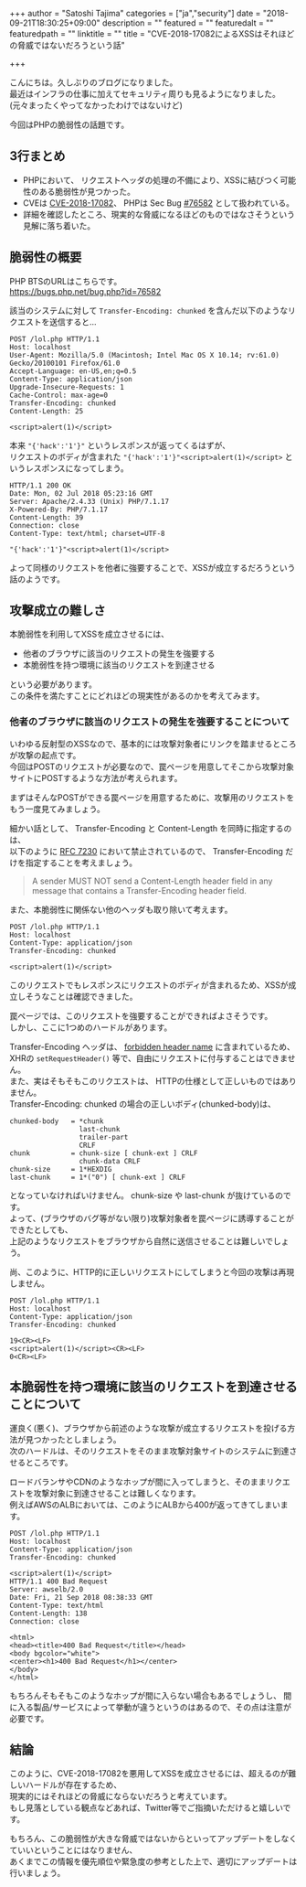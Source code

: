 +++
author = "Satoshi Tajima"
categories = ["ja","security"]
date = "2018-09-21T18:30:25+09:00"
description = ""
featured = ""
featuredalt = ""
featuredpath = ""
linktitle = ""
title = "CVE-2018-17082によるXSSはそれほどの脅威ではないだろうという話"

+++

こんにちは。久しぶりのブログになりました。  
最近はインフラの仕事に加えてセキュリティ周りも見るようになりました。  
(元々まったくやってなかったわけではないけど)  
  
今回はPHPの脆弱性の話題です。  

## 3行まとめ

* PHPにおいて、 リクエストヘッダの処理の不備により、XSSに結びつく可能性のある脆弱性が見つかった。
* CVEは [CVE-2018-17082](http://cve.mitre.org/cgi-bin/cvename.cgi?name=CVE-2018-17082)、 PHPは Sec Bug [#76582](https://bugs.php.net/bug.php?id=76582) として扱われている。
* 詳細を確認したところ、現実的な脅威になるほどのものではなさそうという見解に落ち着いた。
  
## 脆弱性の概要

PHP BTSのURLはこちらです。  
https://bugs.php.net/bug.php?id=76582

該当のシステムに対して `Transfer-Encoding: chunked` を含んだ以下のようなリクエストを送信すると...

```
POST /lol.php HTTP/1.1  
Host: localhost  
User-Agent: Mozilla/5.0 (Macintosh; Intel Mac OS X 10.14; rv:61.0) Gecko/20100101 Firefox/61.0  
Accept-Language: en-US,en;q=0.5  
Content-Type: application/json  
Upgrade-Insecure-Requests: 1  
Cache-Control: max-age=0  
Transfer-Encoding: chunked  
Content-Length: 25  
 
<script>alert(1)</script>  
```

本来 `"{'hack':'1'}"` というレスポンスが返ってくるはずが、  
リクエストのボディが含まれた `"{'hack':'1'}"<script>alert(1)</script>` というレスポンスになってしまう。  

```
HTTP/1.1 200 OK
Date: Mon, 02 Jul 2018 05:23:16 GMT
Server: Apache/2.4.33 (Unix) PHP/7.1.17
X-Powered-By: PHP/7.1.17
Content-Length: 39
Connection: close
Content-Type: text/html; charset=UTF-8

"{'hack':'1'}"<script>alert(1)</script> 
```

よって同様のリクエストを他者に強要することで、XSSが成立するだろうという話のようです。  



## 攻撃成立の難しさ

本脆弱性を利用してXSSを成立させるには、

* 他者のブラウザに該当のリクエストの発生を強要する
* 本脆弱性を持つ環境に該当のリクエストを到達させる

という必要があります。  
この条件を満たすことにどれほどの現実性があるのかを考えてみます。  

### 他者のブラウザに該当のリクエストの発生を強要することについて

いわゆる反射型のXSSなので、基本的には攻撃対象者にリンクを踏ませるところが攻撃の起点です。  
今回はPOSTのリクエストが必要なので、罠ページを用意してそこから攻撃対象サイトにPOSTするような方法が考えられます。  
  
まずはそんなPOSTができる罠ページを用意するために、攻撃用のリクエストをもう一度見てみましょう。  

細かい話として、 Transfer-Encoding と Content-Length を同時に指定するのは、  
以下のように [RFC 7230](https://tools.ietf.org/html/rfc7230#section-3.3.2) において禁止されているので、 Transfer-Encoding だけを指定することを考えましょう。  

> A sender MUST NOT send a Content-Length header field in any message that contains a Transfer-Encoding header field.

また、本脆弱性に関係ない他のヘッダも取り除いて考えます。  

```
POST /lol.php HTTP/1.1  
Host: localhost  
Content-Type: application/json  
Transfer-Encoding: chunked  
 
<script>alert(1)</script>  
```

このリクエストでもレスポンスにリクエストのボディが含まれるため、XSSが成立しそうなことは確認できました。  
  
罠ページでは、このリクエストを強要することができればよさそうです。  
しかし、ここに1つめのハードルがあります。  

Transfer-Encoding ヘッダは、 [forbidden header name](https://fetch.spec.whatwg.org/#forbidden-header-name) に含まれているため、  
XHRの `setRequestHeader()` 等で、自由にリクエストに付与することはできません。  
また、実はそもそもこのリクエストは、 HTTPの仕様として正しいものではありません。  
Transfer-Encoding: chunked の場合の正しいボディ(chunked-body)は、

```
chunked-body   = *chunk
                 last-chunk
                 trailer-part
                 CRLF
chunk          = chunk-size [ chunk-ext ] CRLF
                 chunk-data CRLF
chunk-size     = 1*HEXDIG
last-chunk     = 1*("0") [ chunk-ext ] CRLF
```

となっていなければいけません。 chunk-size や last-chunk が抜けているのです。  
よって、(ブラウザのバグ等がない限り)攻撃対象者を罠ページに誘導することができたとしても、  
上記のようなリクエストをブラウザから自然に送信させることは難しいでしょう。  

尚、このように、HTTP的に正しいリクエストにしてしまうと今回の攻撃は再現しません。  

```
POST /lol.php HTTP/1.1
Host: localhost
Content-Type: application/json
Transfer-Encoding: chunked
 
19<CR><LF>
<script>alert(1)</script><CR><LF>
0<CR><LF>
```

## 本脆弱性を持つ環境に該当のリクエストを到達させることについて

運良く(悪く)、ブラウザから前述のような攻撃が成立するリクエストを投げる方法が見つかったとしましょう。  
次のハードルは、そのリクエストをそのまま攻撃対象サイトのシステムに到達させるところです。  
  
ロードバランサやCDNのようなホップが間に入ってしまうと、そのままリクエストを攻撃対象に到達させることは難しくなります。  
例えばAWSのALBにおいては、このようにALBから400が返ってきてしまいます。  

```
POST /lol.php HTTP/1.1  
Host: localhost  
Content-Type: application/json  
Transfer-Encoding: chunked  
 
<script>alert(1)</script>
HTTP/1.1 400 Bad Request
Server: awselb/2.0
Date: Fri, 21 Sep 2018 08:38:33 GMT
Content-Type: text/html
Content-Length: 138
Connection: close

<html>
<head><title>400 Bad Request</title></head>
<body bgcolor="white">
<center><h1>400 Bad Request</h1></center>
</body>
</html>
```

もちろんそもそもこのようなホップが間に入らない場合もあるでしょうし、
間に入る製品/サービスによって挙動が違うというのはあるので、その点は注意が必要です。

## 結論

このように、CVE-2018-17082を悪用してXSSを成立させるには、超えるのが難しいハードルが存在するため、   
現実的にはそれほどの脅威にならないだろうと考えています。  
もし見落としている観点などあれば、Twitter等でご指摘いただけると嬉しいです。  

もちろん、この脆弱性が大きな脅威ではないからといってアップデートをしなくていいということにはなりません、  
あくまでこの情報を優先順位や緊急度の参考とした上で、適切にアップデートは行いましょう。  

